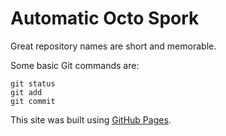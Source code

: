 # Automatic Octo Spork
Great repository names are short and memorable.

Some basic Git commands are:
```
git status
git add
git commit
```

This site was built using [GitHub Pages](https://pages.github.com/).